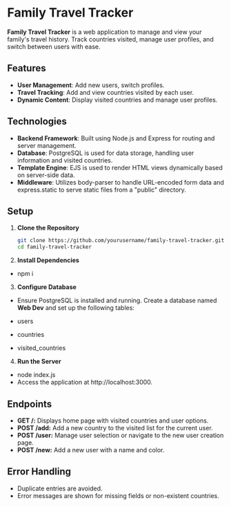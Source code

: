 # Family Travel Tracker

**Family Travel Tracker** is a web application to manage and view your family's travel history. Track countries visited, manage user profiles, and switch between users with ease.

## Features

- **User Management**: Add new users, switch profiles.
- **Travel Tracking**: Add and view countries visited by each user.
- **Dynamic Content**: Display visited countries and manage user profiles.

## Technologies

- **Backend Framework**: Built using Node.js and Express for routing and server management.
- **Database**: PostgreSQL is used for data storage, handling user information and visited countries.
- **Template Engine**: EJS is used to render HTML views dynamically based on server-side data.
- **Middleware**: Utilizes body-parser to handle URL-encoded form data and express.static to serve static files from a "public" directory.

## Setup

1. **Clone the Repository**

   ```bash
   git clone https://github.com/yourusername/family-travel-tracker.git
   cd family-travel-tracker

2. **Install Dependencies**
- npm i

3. **Configure Database**
- Ensure PostgreSQL is installed and running. Create a database named **Web Dev** and set up the following tables:

- users
- countries
- visited_countries

4. **Run the Server**
- node index.js
- Access the application at http://localhost:3000.

## Endpoints
- **GET /:** Displays home page with visited countries and user options.
- **POST /add:** Add a new country to the visited list for the current user.
- **POST /user:** Manage user selection or navigate to the new user creation page.
- **POST /new:** Add a new user with a name and color.

## Error Handling
- Duplicate entries are avoided.
- Error messages are shown for missing fields or non-existent countries.
